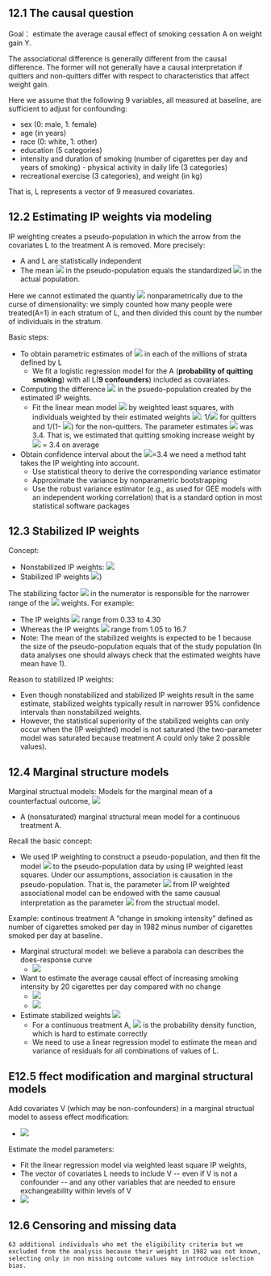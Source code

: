 ## 12.1 The causal question
Goal： estimate the average causal effect of smoking cessation A on weight gain Y.

The associational difference is generally different from the causal difference. The former will not generally have a causal interpretation if quitters and non-quitters differ with respect to characteristics that affect weight gain.

Here we assume that the following 9 variables, all measured at baseline, are sufficient to adjust for confounding: 
- sex (0: male, 1: female)
- age (in years)
- race (0: white, 1: other)
- education (5 categories)
- intensity and duration of smoking (number of cigarettes per day and years of smoking) - physical activity in daily life (3 categories)
- recreational exercise (3 categories), and weight (in kg)

That is, L represents a vector of 9 measured covariates. 

## 12.2 Estimating IP weights via modeling
IP weighting creates a pseudo-population in which the arrow from the covariates L to the treatment A is removed. More precisely:
- A and L are statistically independent 
- The mean <img src="https://render.githubusercontent.com/render/math?math=E_{ps}[Y|A=a]"> in the pseudo-population equals the standardized <img src="https://render.githubusercontent.com/render/math?math=E[Y|A=a, L=l]Pr[L=l]"> in the actual population.

Here we cannot estimated the quantiy <img src="https://render.githubusercontent.com/render/math?math=Pr[A=1|L]"> nonparametrically due to the curse of dimensionality: we simply counted how many people were treated(A=1) in each stratum of L, and then divided this count by the number of individuals in the stratum. 

Basic steps:
- To obtain parametric estimates of <img src="https://render.githubusercontent.com/render/math?math=Pr[A=1|L]"> in each of the millions of strata defined by L
  - We fit a logistic regression model for the A (**probability of quitting smoking**) with all L(**9 confounders**) included as covariates. 
- Computing the difference <img src="https://render.githubusercontent.com/render/math?math=\bar{E}_{ps}[Y|A=1] - \bar{E}_{ps}[Y|A=0]"> in the psuedo-population created by the estimated IP weights. 
  - Fit the linear mean model <img src="https://render.githubusercontent.com/render/math?math=E[Y|A] = \theta_{0} + \theta_{1}*A"> by weighted least squares, with individuals weighted by their estimated weights <img src="https://render.githubusercontent.com/render/math?math=\bar{W}">: 1/<img src="https://render.githubusercontent.com/render/math?math=\bar{Pr}[A=1|L]"> for quitters and 1/(1- <img src="https://render.githubusercontent.com/render/math?math=\bar{Pr}[A=1|L]">) for the non-quitters. The parameter estimates <img src="https://render.githubusercontent.com/render/math?math=\bar{\theta}"> was 3.4. That is, we estimated that quitting smoking increase weight by <img src="https://render.githubusercontent.com/render/math?math=\bar{\theta}"> = 3.4 on average
- Obtain confidence interval about the <img src="https://render.githubusercontent.com/render/math?math=\bar{\theta}">=3.4 we need a method taht takes the IP weighting into account.
  - Use statistical theory to derive the corresponding variance estimator
  - Approximate the variance by nonparametric bootstrapping
  - Use the robust variance estimator (e.g., as used for GEE models with an independent working correlation) that is a standard option in most statistical software packages

## 12.3 Stabilized IP weights
Concept: 
- Nonstabilized IP weights: <img src="https://render.githubusercontent.com/render/math?math=W^{A} = 1/f(A|L)"> 
- Stabilized IP weights <img src="https://render.githubusercontent.com/render/math?math=SW^{A} =f(A)/f(A|L)">)  

The stabilizing factor <img src="https://render.githubusercontent.com/render/math?math=f(A)"> in the numerator is responsible for the narrower range of the <img src="https://render.githubusercontent.com/render/math?math=f(A)/f(A|L)"> weights. For example: 
- The IP weights <img src="https://render.githubusercontent.com/render/math?math=f(A)/f(A|L)"> range from 0.33 to 4.30
- Whereas the IP weights <img src="https://render.githubusercontent.com/render/math?math=1/f(A|L)"> range from 1.05 to 16.7
- Note: The mean of the stabilized weights is expected to be 1 because the size of the pseudo-population equals that of the study population (In data analyses one should always check that the estimated weights have mean have 1).

Reason to stabilized IP weights: 
- Even though nonstabilized and stabilized IP weights result in the same estimate, stabilized weights typically result in narrower 95% confidence intervals than nonstabilized weights.
- However, the statistical superiority of the stabilized weights can only occur when the (IP weighted) model is not saturated (the two-parameter model was saturated because treatment A could only take 2 possible values).

## 12.4 Marginal structure models

Marginal structual models: Models for the marginal mean of a counterfactual outcome, <img src="https://render.githubusercontent.com/render/math?math=E[Y^{a}] = \beta_{0} + \beta_{1}*a">
- A (nonsaturated) marginal structural  mean model for a continuous treatment A.

Recall the basic concept:
- We used IP weighting to construct a pseudo-population, and then fit the model <img src="https://render.githubusercontent.com/render/math?math=E[Y|A] = \theta_{0} + \theta_{1}*A"> to the pseudo-population data by using IP weighted least squares. Under our assumptions, association is causation in the pseudo-population. That is, the parameter <img src="https://render.githubusercontent.com/render/math?math={\theta}_{1}">  from IP weighted associational model can be endowed with the same causual interpretation as the parameter <img src="https://render.githubusercontent.com/render/math?math={\beta}_{1}"> from the structual model.

Example: continous treatment A “change in smoking intensity” defined as number of cigarettes smoked per day in 1982 minus number of cigarettes smoked per day at baseline.
- Marginal structural model: we believe a parabola can describes the does-response curve
  - <img src="https://render.githubusercontent.com/render/math?math=E[Y^{a}] = \beta_{0} + \beta_{1}*a + \beta_{2}*a^{2}">
- Want to estimate the average causal effect of increasing smoking intensity by 20 cigarettes per day compared with no change
  - <img src="https://render.githubusercontent.com/render/math?math=E[Y^{a=20}] - E[Y^{a=0}]">
  - <img src="https://render.githubusercontent.com/render/math?math=E[Y^{a=20}] - E[Y^{a=0}] = 20\beta_{1} + 400\beta_{2}">
- Estimate stabilized weights <img src="https://render.githubusercontent.com/render/math?math=SW^{A}=f(A)/f(A|L)">
  - For a continuous treatment A, <img src="https://render.githubusercontent.com/render/math?math=f(A|L)"> is the probability density function, which is hard to estimate correctly 
  - We need to use a linear regression model to estimate the mean and variance of residuals for all combinations of values of L.

## E12.5 ffect modification and marginal structural models
Add covariates V (which may be non-confounders) in a marginal structual model to assess effect modification:
- <img src="https://render.githubusercontent.com/render/math?math=E[Y^{a}|V] = \beta_{0} + \beta_{1}*a + \beta_{2}*V*a + \beta_{3}*V">

Estimate the model parameters:
- Fit the linear regression model via weighted least square IP weights,
- The vector of covariates L needs to include V -- even if V is not a confounder -- and any other variables that are needed to ensure exchangeability within levels of V
- <img src="https://render.githubusercontent.com/render/math?math=SW^{A}(V) = f[A|V]/f[A|L] or SW^{A}(V) = f[A]/f[A|L]">

## 12.6 Censoring and missing data
```
63 additional individuals who met the eligibility criteria but we excluded from the analysis because their weight in 1982 was not known, selecting only in non missing outcome values may introduce selection bias.
```
